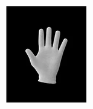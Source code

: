 <a href='https://github.com/armedev?tab=repositories'>
<!-- <img src='https://raw.githubusercontent.com/armedev/armedev/master/text.gif'/> -->
<img src='https://raw.githubusercontent.com/armedev/armedev/master/hand.webp'/>
<!-- <iframe src="https://giphy.com/embed/26n6yBeeXFU8C5j8c" width="480" height="480" frameBorder="0" class="giphy-embed" allowFullScreen></iframe><p><a href="https://giphy.com/gifs/love-art-happy-26n6yBeeXFU8C5j8c">via GIPHY</a></p> -->
</a>
